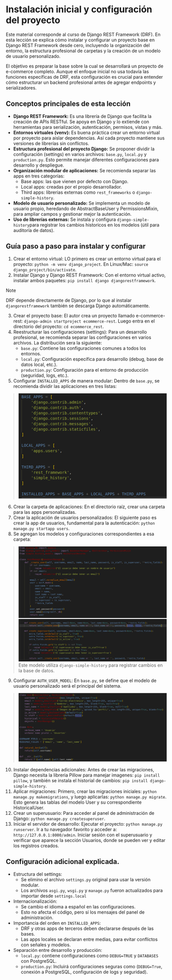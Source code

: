 # Instalación inicial y configuración del proyecto
Este material corresponde al curso de Django REST Framework (DRF). En esta lección se explica cómo instalar y configurar un proyecto base en Django REST Framework desde cero, incluyendo la organización del entorno, la estructura profesional de carpetas y la creación de un modelo de usuario personalizado.

El objetivo es preparar la base sobre la cual se desarrollará un proyecto de e-commerce completo. Aunque el enfoque inicial no usa todavía las funciones específicas de DRF, esta configuración es crucial para entender cómo estructurar un backend profesional antes de agregar endpoints y serializadores.

## Conceptos principales de esta lección
* **Django REST Framework:**
Es una librería de Django que facilita la creación de APIs RESTful. Se apoya en Django y lo extiende con herramientas para serialización, autenticación, permisos, vistas y más.
* **Entornos virtuales (venv):**
Es buena práctica crear un entorno virtual por proyecto para aislar dependencias. Así cada proyecto mantiene sus versiones de librerías sin conflictos.
* **Estructura profesional del proyecto Django:**
Se proponer dividir la configuración (settings) en varios archivos: `base.py`, `local.py` y `production.py`. Esto permite manejar diferentes configuraciones para desarrollo y despliegue.
* **Organización modular de aplicaciones:**
Se recomienda separar las apps en tres categorías:
    * Base apps: las que vienen por defecto con Django.
    * Local apps: creadas por el propio desarrollador.
    * Third apps: librerias externas como `rest_frameworks` o `django-simple-history`.
* **Modelo de usuario personalizado:** 
Se implementa un modelo de usuario propio, heredando de AbstractBaseUser y PermissionsMixin, para ampliar campos y gestionar mejor la autenticación.
* **Uso de librerías externas:** 
Se instala y configura `django-simple-history`para registrar los cambios historicos en los modelos (útil para auditoría de datos).

## Guía paso a paso para instalar y configurar
1. Crear el entorno virtual:
LO primero es crear un entorno virtual para el proyecto:
`python -m venv django_project`. 
En Linux/Mac: `source django_project/bin/activate`.
2. Instalar Django y Django REST Framework:
Con el entorno virtual activo, instalar ambos paquetes:
`pip install django djangorestframework`.
> [!NOTE] 
> DRF depende directamente de Django, por lo que al instalar `djangorestframework` también se descarga Django automáticamente.
3. Crear el proyecto base:
El autor crea un proyecto llamado e-commerce-rest:
`django-admin startproject ecommerce-rest`.
Luego entra en el directorio del proyecto:
`cd ecommerce_rest`.
4. Reestructurar las configuraciones (settings):
Para un desarrollo profesional, se recomienda separar las configuraciones en varios archivos.
La distribución sera la siguiente:
    * `base.py`: Contiene las configuraciones comunes a todos los entornos.
    * `local.py`: Configuración específica para desarrollo (debug, base de datos local, etc.).
    * `production.py`: Configuración para el entorno de producción (seguridad, logs, etc.).
5. Configurar `INSTALLED_APPS` de manera modular:
Dentro de `base.py`, se recomienda dividir las aplicaciones en tres listas:
> ![Código de base.py](https://github.com/PublicStaticFun/curso_django-rest/blob/main/A.%20Instalaci%C3%B3n%20y%20configuraci%C3%B3n/Imagenes/Codigo1A.png?raw=true)
6. Crear la carpeta de aplicaciones:
En el directorio raíz, crear una carpeta para las apps personalizadas.
7. Crear la aplicación de usuarios personalizados:
El siguiente paso es crear la app de usuarios, fundamental para la autenticación:
`python manage.py startapp users`.
8. Se agregan los modelos y configuraciones correspondientes a esa carpeta:
> ![Código de usuarios.py](https://github.com/PublicStaticFun/curso_django-rest/blob/main/A.%20Instalaci%C3%B3n%20y%20configuraci%C3%B3n/Imagenes/Codigo1B.png?raw=true)
> ![Código de auth user.py](https://github.com/PublicStaticFun/curso_django-rest/blob/main/A.%20Instalaci%C3%B3n%20y%20configuraci%C3%B3n/Imagenes/Codigo1C.png?raw=true)
Este modelo utiliza `django-simple-history` para registrar cambios en la base de datos.
9. Configurar `AUTH_USER_MODEL`:
En `base.py`, se define que el modelo de usuario personalizado será el principal del sistema.
> ![Código de auth user.py](https://github.com/PublicStaticFun/curso_django-rest/blob/main/A.%20Instalaci%C3%B3n%20y%20configuraci%C3%B3n/Imagenes/Codigo1D.png?raw=true)
10. Instalar dependencias adicionales:
Antes de crear las migraciones, Django necesita la libreria Pillow para manejar imagenes:
`pip install pillow`, y también se instala el historial de cambios: `pip install django-simple-history`.
11. Aplicar migraciones:
Primero, crear las migraciones iniciales: `python manage.py makemigrations`, y luego aplicarlas: `python manage.py migrate`.
Esto genera las tablas del modelo User y su correspondiente HistoricalUser.
12. Crear un superusuario:
Para acceder al panel de administración de Django: `python manage.py createsuperuser`.
13. Iniciar el servidor de desarrollo:
Ejecutar el proyecto: `python manage.py runserver`. Ir a tu navegador favorito y acceder a: `http://127.0.0.1:8000/admin`.
Iniciar sesión con el superusuario y verificar que aparece la sección Usuarios, donde se pueden ver y editar los registros creados.

## Configuración adicional explicada.
* Estructura del settings:
    * Se elimino el archivo `settings.py` original para usar la versión modular.
    * Los archivos `asgi.py`, `wsgi.py` y `manage.py` fueron actualizados para importar desde `settings.local`
* Internacionalización:
    * Se cambio el idioma a español en las configuraciones.
    * Esto no afecta el código, pero sí los mensajes del panel de administración.
* Importancia del orden en `INSTALLED_APPS`:
    * DRF y otras apps de terceros deben declararse después de las bases.
    * Las apps locales se declaran entre medias, para evitar conflictos con señales y modelos.
* Separación entre desarrollo y producción:
    * `local.py`:
    contiene configuraciones como `DEBUG=TRUE` y `DATABASES` con PostgreSQL.
    * `production.py`:
    Incluirá configuraciones seguras como (`DEBUG=True`, conexión a PostgreSQL, configuración de logs y seguridad).
